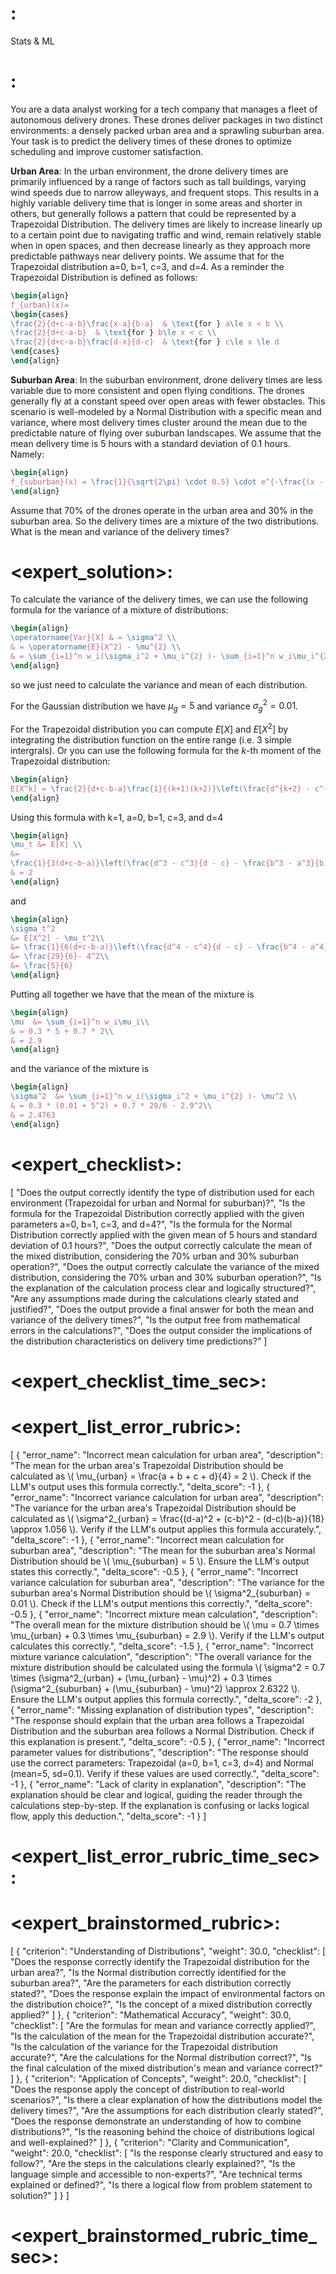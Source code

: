 # <category>:
Stats & ML
# <instruction>:
You are a data analyst working for a tech company that manages a fleet of autonomous delivery drones. These drones deliver packages in two distinct environments: a densely packed urban area and a sprawling suburban area. Your task is to predict the delivery times of these drones to optimize scheduling and improve customer satisfaction.

**Urban Area**: In the urban environment, the drone delivery times are primarily influenced by a range of factors such as tall buildings, varying wind speeds due to narrow alleyways, and frequent stops. This results in a highly variable delivery time that is longer in some areas and shorter in others, but generally follows a pattern that could be represented by a Trapezoidal Distribution. The delivery times are likely to increase linearly up to a certain point due to navigating traffic and wind, remain relatively stable when in open spaces, and then decrease linearly as they approach more predictable pathways near delivery points. We assume that for the Trapezoidal distribution a=0, b=1, c=3, and d=4. As a reminder the Trapezoidal Distribution is defined as follows:

```latex
\begin{align}
f_{urban}(x)=
\begin{cases}
\frac{2}{d+c-a-b}\frac{x-a}{b-a}  & \text{for } a\le x < b \\
\frac{2}{d+c-a-b}  & \text{for } b\le x < c \\
\frac{2}{d+c-a-b}\frac{d-x}{d-c}  & \text{for } c\le x \le d
\end{cases}
\end{align}
```

**Suburban Area**: In the suburban environment, drone delivery times are less variable due to more consistent and open flying conditions. The drones generally fly at a constant speed over open areas with fewer obstacles. This scenario is well-modeled by a Normal Distribution with a specific mean and variance, where most delivery times cluster around the mean due to the predictable nature of flying over suburban landscapes. We assume that the mean delivery time is 5 hours with a standard deviation of 0.1 hours. Namely:

```latex
\begin{align}
f_{suburban}(x) = \frac{1}{\sqrt{2\pi} \cdot 0.5} \cdot e^{-\frac{(x - 2)^2}{2 \cdot 0.5^2}}
\end{align}
```

Assume that 70% of the drones operate in the urban area and 30% in the suburban area. So the delivery times are a mixture of the two distributions. What is the mean and variance of the delivery times?


# <expert_solution>:
To calculate the variance of the delivery times, we can use the following formula for the variance of a mixture of distributions:

```latex
\begin{align}
\operatorname{Var}[X] & = \sigma^2 \\
& = \operatorname{E}[X^2] - \mu^{2} \\
& = \sum_{i=1}^n w_i(\sigma_i^2 + \mu_i^{2} )- \sum_{i=1}^n w_i\mu_i^{2}
\end{align}
```

so we just need to calculate the variance and mean of each distribution.

For the Gaussian distribution we have $\mu_g=5$ and variance $\sigma_g^2=0.01$.

For the Trapezoidal distribution you can compute $E[X]$ and $E[X^2]$ by integrating the distribution function on the entire range (i.e. 3 simple intergrals). Or you can use
the following formula for the $k$-th moment of the Trapezoidal distribution:

```latex
\begin{align}
E[X^k] = \frac{2}{d+c-b-a}\frac{1}{(k+1)(k+2)}\left(\frac{d^{k+2} - c^{k+2}}{d - c} - \frac{b^{k+2} - a^{k+2}}{b - a}\right)
\end{align}
```

Using this formula with k=1, a=0, b=1, c=3, and d=4 

```latex
\begin{align}
\mu_t &= E[X] \\  
&= 
\frac{1}{3(d+c-b-a)}\left(\frac{d^3 - c^3}{d - c} - \frac{b^3 - a^3}{b - a}\right)\\ 
& = 2
\end{align}
```

and 

```latex
\begin{align}
\sigma_t^2
&= E[X^2] - \mu_t^2\\
&= \frac{1}{6(d+c-b-a)}\left(\frac{d^4 - c^4}{d - c} - \frac{b^4 - a^4}{b - a}\right) - 4\\
&= \frac{29}{6}- 4^2\\
&= \frac{5}{6}
\end{align}
```

Putting all together we have that the mean of the mixture is 

```latex    
\begin{align}
\mu  &= \sum_{i=1}^n w_i\mu_i\\
& = 0.3 * 5 + 0.7 * 2\\
& = 2.9
\end{align}
``` 

and the variance of the mixture is 

```latex
\begin{align}
\sigma^2  &= \sum_{i=1}^n w_i(\sigma_i^2 + \mu_i^{2} )- \mu^2 \\
& = 0.3 * (0.01 + 5^2) + 0.7 * 29/6 - 2.9^2\\
& = 2.4763
\end{align}
```

# <expert_checklist>:
[
  "Does the output correctly identify the type of distribution used for each environment (Trapezoidal for urban and Normal for suburban)?",
  "Is the formula for the Trapezoidal Distribution correctly applied with the given parameters a=0, b=1, c=3, and d=4?",
  "Is the formula for the Normal Distribution correctly applied with the given mean of 5 hours and standard deviation of 0.1 hours?",
  "Does the output correctly calculate the mean of the mixed distribution, considering the 70% urban and 30% suburban operation?",
  "Does the output correctly calculate the variance of the mixed distribution, considering the 70% urban and 30% suburban operation?",
  "Is the explanation of the calculation process clear and logically structured?",
  "Are any assumptions made during the calculations clearly stated and justified?",
  "Does the output provide a final answer for both the mean and variance of the delivery times?",
  "Is the output free from mathematical errors in the calculations?",
  "Does the output consider the implications of the distribution characteristics on delivery time predictions?"
]
# <expert_checklist_time_sec>:

# <expert_list_error_rubric>:
[
  {
    "error_name": "Incorrect mean calculation for urban area",
    "description": "The mean for the urban area's Trapezoidal Distribution should be calculated as \\( \\mu_{urban} = \\frac{a + b + c + d}{4} = 2 \\). Check if the LLM's output uses this formula correctly.",
    "delta_score": -1
  },
  {
    "error_name": "Incorrect variance calculation for urban area",
    "description": "The variance for the urban area's Trapezoidal Distribution should be calculated as \\( \\sigma^2_{urban} = \\frac{(d-a)^2 + (c-b)^2 - (d-c)(b-a)}{18} \\approx 1.056 \\). Verify if the LLM's output applies this formula accurately.",
    "delta_score": -1
  },
  {
    "error_name": "Incorrect mean calculation for suburban area",
    "description": "The mean for the suburban area's Normal Distribution should be \\( \\mu_{suburban} = 5 \\). Ensure the LLM's output states this correctly.",
    "delta_score": -0.5
  },
  {
    "error_name": "Incorrect variance calculation for suburban area",
    "description": "The variance for the suburban area's Normal Distribution should be \\( \\sigma^2_{suburban} = 0.01 \\). Check if the LLM's output mentions this correctly.",
    "delta_score": -0.5
  },
  {
    "error_name": "Incorrect mixture mean calculation",
    "description": "The overall mean for the mixture distribution should be \\( \\mu = 0.7 \\times \\mu_{urban} + 0.3 \\times \\mu_{suburban} = 2.9 \\). Verify if the LLM's output calculates this correctly.",
    "delta_score": -1.5
  },
  {
    "error_name": "Incorrect mixture variance calculation",
    "description": "The overall variance for the mixture distribution should be calculated using the formula \\( \\sigma^2 = 0.7 \\times (\\sigma^2_{urban} + (\\mu_{urban} - \\mu)^2) + 0.3 \\times (\\sigma^2_{suburban} + (\\mu_{suburban} - \\mu)^2) \\approx 2.6322 \\). Ensure the LLM's output applies this formula correctly.",
    "delta_score": -2
  },
  {
    "error_name": "Missing explanation of distribution types",
    "description": "The response should explain that the urban area follows a Trapezoidal Distribution and the suburban area follows a Normal Distribution. Check if this explanation is present.",
    "delta_score": -0.5
  },
  {
    "error_name": "Incorrect parameter values for distributions",
    "description": "The response should use the correct parameters: Trapezoidal (a=0, b=1, c=3, d=4) and Normal (mean=5, sd=0.1). Verify if these values are used correctly.",
    "delta_score": -1
  },
  {
    "error_name": "Lack of clarity in explanation",
    "description": "The explanation should be clear and logical, guiding the reader through the calculations step-by-step. If the explanation is confusing or lacks logical flow, apply this deduction.",
    "delta_score": -1
  }
]
# <expert_list_error_rubric_time_sec>:

# <expert_brainstormed_rubric>:
[
  {
    "criterion": "Understanding of Distributions",
    "weight": 30.0,
    "checklist": [
      "Does the response correctly identify the Trapezoidal distribution for the urban area?",
      "Is the Normal distribution correctly identified for the suburban area?",
      "Are the parameters for each distribution correctly stated?",
      "Does the response explain the impact of environmental factors on the distribution choice?",
      "Is the concept of a mixed distribution correctly applied?"
    ]
  },
  {
    "criterion": "Mathematical Accuracy",
    "weight": 30.0,
    "checklist": [
      "Are the formulas for mean and variance correctly applied?",
      "Is the calculation of the mean for the Trapezoidal distribution accurate?",
      "Is the calculation of the variance for the Trapezoidal distribution accurate?",
      "Are the calculations for the Normal distribution correct?",
      "Is the final calculation of the mixed distribution's mean and variance correct?"
    ]
  },
  {
    "criterion": "Application of Concepts",
    "weight": 20.0,
    "checklist": [
      "Does the response apply the concept of distribution to real-world scenarios?",
      "Is there a clear explanation of how the distributions model the delivery times?",
      "Are the assumptions for each distribution clearly stated?",
      "Does the response demonstrate an understanding of how to combine distributions?",
      "Is the reasoning behind the choice of distributions logical and well-explained?"
    ]
  },
  {
    "criterion": "Clarity and Communication",
    "weight": 20.0,
    "checklist": [
      "Is the response clearly structured and easy to follow?",
      "Are the steps in the calculations clearly explained?",
      "Is the language simple and accessible to non-experts?",
      "Are technical terms explained or defined?",
      "Is there a logical flow from problem statement to solution?"
    ]
  }
]
# <expert_brainstormed_rubric_time_sec>:

